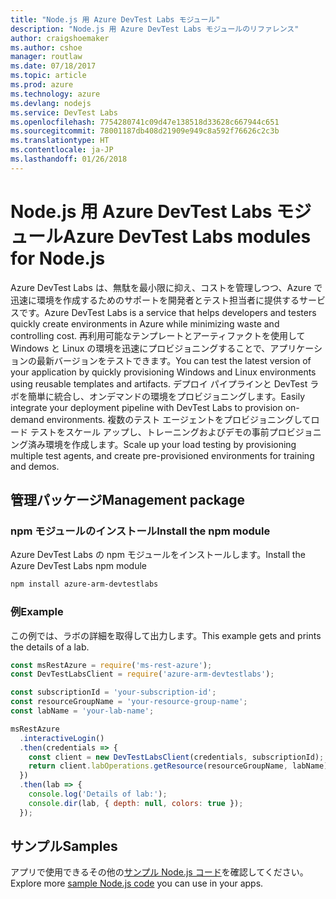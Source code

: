 ```yaml
---
title: "Node.js 用 Azure DevTest Labs モジュール"
description: "Node.js 用 Azure DevTest Labs モジュールのリファレンス"
author: craigshoemaker
ms.author: cshoe
manager: routlaw
ms.date: 07/18/2017
ms.topic: article
ms.prod: azure
ms.technology: azure
ms.devlang: nodejs
ms.service: DevTest Labs
ms.openlocfilehash: 7754280741c09d47e138518d33628c667944c651
ms.sourcegitcommit: 78001187db408d21909e949c8a592f76626c2c3b
ms.translationtype: HT
ms.contentlocale: ja-JP
ms.lasthandoff: 01/26/2018
---
```

# <a name="azure-devtest-labs-modules-for-nodejs"></a><span data-ttu-id="e1348-103">Node.js 用 Azure DevTest Labs モジュール</span><span class="sxs-lookup"><span data-stu-id="e1348-103">Azure DevTest Labs modules for Node.js</span></span>

<span data-ttu-id="e1348-104">Azure DevTest Labs は、無駄を最小限に抑え、コストを管理しつつ、Azure で迅速に環境を作成するためのサポートを開発者とテスト担当者に提供するサービスです。</span><span class="sxs-lookup"><span data-stu-id="e1348-104">Azure DevTest Labs is a service that helps developers and testers quickly create environments in Azure while minimizing waste and controlling cost.</span></span> <span data-ttu-id="e1348-105">再利用可能なテンプレートとアーティファクトを使用して Windows と Linux の環境を迅速にプロビジョニングすることで、アプリケーションの最新バージョンをテストできます。</span><span class="sxs-lookup"><span data-stu-id="e1348-105">You can test the latest version of your application by quickly provisioning Windows and Linux environments using reusable templates and artifacts.</span></span> <span data-ttu-id="e1348-106">デプロイ パイプラインと DevTest ラボを簡単に統合し、オンデマンドの環境をプロビジョニングします。</span><span class="sxs-lookup"><span data-stu-id="e1348-106">Easily integrate your deployment pipeline with DevTest Labs to provision on-demand environments.</span></span> <span data-ttu-id="e1348-107">複数のテスト エージェントをプロビジョニングしてロード テストをスケール アップし、トレーニングおよびデモの事前プロビジョニング済み環境を作成します。</span><span class="sxs-lookup"><span data-stu-id="e1348-107">Scale up your load testing by provisioning multiple test agents, and create pre-provisioned environments for training and demos.</span></span>

## <a name="management-package"></a><span data-ttu-id="e1348-108">管理パッケージ</span><span class="sxs-lookup"><span data-stu-id="e1348-108">Management package</span></span>

### <a name="install-the-npm-module"></a><span data-ttu-id="e1348-109">npm モジュールのインストール</span><span class="sxs-lookup"><span data-stu-id="e1348-109">Install the npm module</span></span>

<span data-ttu-id="e1348-110">Azure DevTest Labs の npm モジュールをインストールします。</span><span class="sxs-lookup"><span data-stu-id="e1348-110">Install the Azure DevTest Labs npm module</span></span>

```bash
npm install azure-arm-devtestlabs
```

### <a name="example"></a><span data-ttu-id="e1348-111">例</span><span class="sxs-lookup"><span data-stu-id="e1348-111">Example</span></span>

<span data-ttu-id="e1348-112">この例では、ラボの詳細を取得して出力します。</span><span class="sxs-lookup"><span data-stu-id="e1348-112">This example gets and prints the details of a lab.</span></span>

```javascript
const msRestAzure = require('ms-rest-azure');
const DevTestLabsClient = require('azure-arm-devtestlabs');

const subscriptionId = 'your-subscription-id';
const resourceGroupName = 'your-resource-group-name';
const labName = 'your-lab-name';

msRestAzure
  .interactiveLogin()
  .then(credentials => {
    const client = new DevTestLabsClient(credentials, subscriptionId);
    return client.labOperations.getResource(resourceGroupName, labName);
  })
  .then(lab => {
    console.log('Details of lab:');
    console.dir(lab, { depth: null, colors: true });
  });


```

## <a name="samples"></a><span data-ttu-id="e1348-113">サンプル</span><span class="sxs-lookup"><span data-stu-id="e1348-113">Samples</span></span>

<span data-ttu-id="e1348-114">アプリで使用できるその他の[サンプル Node.js コード](https://azure.microsoft.com/resources/samples/?platform=nodejs)を確認してください。</span><span class="sxs-lookup"><span data-stu-id="e1348-114">Explore more [sample Node.js code](https://azure.microsoft.com/resources/samples/?platform=nodejs) you can use in your apps.</span></span>
